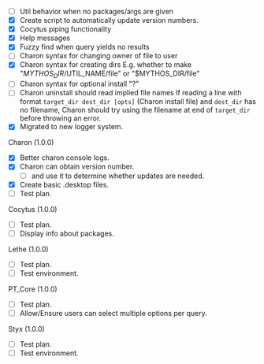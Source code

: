 - [ ] Util behavior when no packages/args are given
- [x] Create script to automatically update version numbers.
- [x] Cocytus piping functionality
- [x] Help messages
- [x] Fuzzy find when query yields no results
- [ ] Charon syntax for changing owner of file to user
- [x] Charon syntax for creating dirs
E.g. whether to make "$MYTHOS_DIR/$UTIL_NAME/file" or "$MYTHOS_DIR/file"
- [ ] Charon syntax for optional install "?"
- [ ] Charon uninstall should read implied file names
If reading a line with format `target_dir dest_dir [opts]` (Charon install file) and `dest_dir` has no filename, Charon should try using the filename at end of `target_dir` before throwing an error.
- [x] Migrated to new logger system.

Charon (1.0.0)
- [x] Better charon console logs.
- [x] Charon can obtain version number.
    - [ ] and use it to determine whether updates are needed.
- [x] Create basic .desktop files.
- [ ] Test plan.

Cocytus (1.0.0)
- [ ] Test plan.
- [ ] Display info about packages.

Lethe (1.0.0)
- [ ] Test plan.
- [ ] Test environment.

PT_Core (1.0.0)
- [ ] Test plan.
- [ ] Allow/Ensure users can select multiple options per query.

Styx (1.0.0)
- [ ] Test plan.
- [ ] Test environment.
